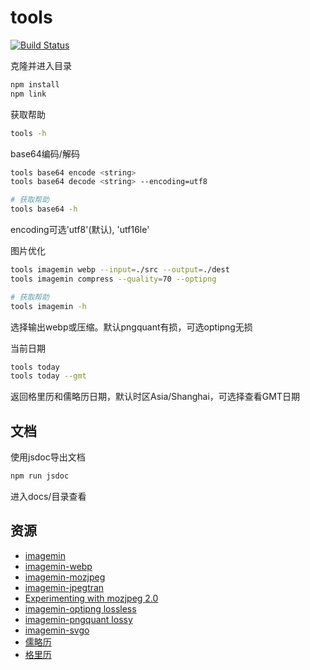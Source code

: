 # tools

[![Build Status](https://travis-ci.org/zp25/tools.svg?branch=master)](https://travis-ci.org/zp25/tools)

克隆并进入目录

~~~bash
npm install
npm link
~~~

获取帮助

~~~bash
tools -h
~~~

base64编码/解码

~~~bash
tools base64 encode <string>
tools base64 decode <string> --encoding=utf8

# 获取帮助
tools base64 -h
~~~

encoding可选'utf8'(默认), 'utf16le'

图片优化

~~~bash
tools imagemin webp --input=./src --output=./dest
tools imagemin compress --quality=70 --optipng

# 获取帮助
tools imagemin -h
~~~

选择输出webp或压缩。默认pngquant有损，可选optipng无损

当前日期

~~~bash
tools today
tools today --gmt
~~~

返回格里历和儒略历日期，默认时区Asia/Shanghai，可选择查看GMT日期

## 文档

使用jsdoc导出文档

~~~bash
npm run jsdoc
~~~

进入docs/目录查看

## 资源

+ [imagemin](https://github.com/imagemin/imagemin "imagemin")
+ [imagemin-webp](https://github.com/imagemin/imagemin-webp "imagemin-webp")
+ [imagemin-mozjpeg](https://github.com/imagemin/imagemin-mozjpeg "imagemin-mozjpeg")
+ [imagemin-jpegtran](https://github.com/imagemin/imagemin-jpegtran "imagemin-jpegtran")
+ [Experimenting with mozjpeg 2.0](https://blog.cloudflare.com/experimenting-with-mozjpeg-2-0/ "Experimenting with mozjpeg 2.0")
+ [imagemin-optipng lossless](https://github.com/imagemin/imagemin-optipng "imagemin-optipng")
+ [imagemin-pngquant lossy](https://github.com/imagemin/imagemin-pngquant "imagemin-pngquant")
+ [imagemin-svgo](https://github.com/imagemin/imagemin-svgo "imagemin-svgo")
+ [儒略历](https://zh.wikipedia.org/wiki/%E5%84%92%E7%95%A5%E6%9B%86 "儒略历")
+ [格里历](https://zh.wikipedia.org/wiki/%E6%A0%BC%E9%87%8C%E6%9B%86 "格里历")
